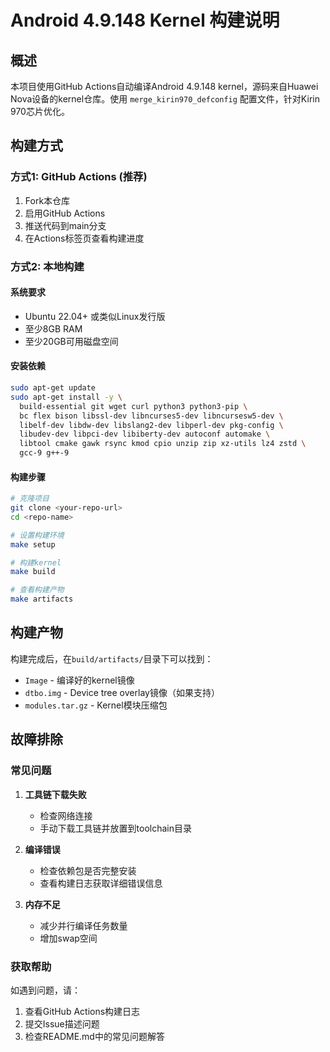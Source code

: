 # Android 4.9.148 Kernel 构建说明

## 概述

本项目使用GitHub Actions自动编译Android 4.9.148 kernel，源码来自Huawei Nova设备的kernel仓库。使用 `merge_kirin970_defconfig` 配置文件，针对Kirin 970芯片优化。

## 构建方式

### 方式1: GitHub Actions (推荐)

1. Fork本仓库
2. 启用GitHub Actions
3. 推送代码到main分支
4. 在Actions标签页查看构建进度

### 方式2: 本地构建

#### 系统要求
- Ubuntu 22.04+ 或类似Linux发行版
- 至少8GB RAM
- 至少20GB可用磁盘空间

#### 安装依赖
```bash
sudo apt-get update
sudo apt-get install -y \
  build-essential git wget curl python3 python3-pip \
  bc flex bison libssl-dev libncurses5-dev libncursesw5-dev \
  libelf-dev libdw-dev libslang2-dev libperl-dev pkg-config \
  libudev-dev libpci-dev libiberty-dev autoconf automake \
  libtool cmake gawk rsync kmod cpio unzip zip xz-utils lz4 zstd \
  gcc-9 g++-9
```

#### 构建步骤
```bash
# 克隆项目
git clone <your-repo-url>
cd <repo-name>

# 设置构建环境
make setup

# 构建kernel
make build

# 查看构建产物
make artifacts
```

## 构建产物

构建完成后，在`build/artifacts/`目录下可以找到：
- `Image` - 编译好的kernel镜像
- `dtbo.img` - Device tree overlay镜像（如果支持）
- `modules.tar.gz` - Kernel模块压缩包

## 故障排除

### 常见问题

1. **工具链下载失败**
   - 检查网络连接
   - 手动下载工具链并放置到toolchain目录

2. **编译错误**
   - 检查依赖包是否完整安装
   - 查看构建日志获取详细错误信息

3. **内存不足**
   - 减少并行编译任务数量
   - 增加swap空间

### 获取帮助

如遇到问题，请：
1. 查看GitHub Actions构建日志
2. 提交Issue描述问题
3. 检查README.md中的常见问题解答
